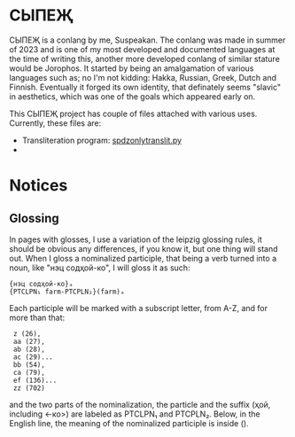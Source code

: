 # СЫПЕҖ

СЫПЕҖ is a conlang by me, Suspeakan. The conlang was made in summer of 2023 and is one of my most developed and documented languages at the time of writing this, another more developed conlang of similar stature would be Jorophos. It started by being an amalgamation of various languages such as; no I'm not kidding: Hakka, Russian, Greek, Dutch and Finnish. Eventually it forged its own identity, that definately seems "slavic" in aesthetics, which was one of the goals which appeared early on.

This СЫПЕҖ project has couple of files attached with various uses. Currently, these files are:

- Transliteration program: [spdzonlytranslit.py](https://github.com/Suspeakan/spdz/blob/d9d4347fe721d55ba2809e51b37356ffbb801f4e/spdzonlytranslit.py)
-

# Notices

## Glossing

In pages with glosses, I use a variation of the leipzig glossing rules, it should be obvious any differences, if you know it, but one thing will stand out. When I gloss a nominalized participle, that being a verb turned into a noun, like "нэц содҳой-ко", I will gloss it as such:

    {нэц содҳой-ко}ₐ
    {PTCLPN₁ farm-PTCPLN₂}(farm)ₐ

Each participle will be marked with a subscript letter, from A-Z, and for more than that:
     
     z (26), 
     aa (27),
     ab (28), 
     ac (29)...
     bb (54), 
     ca (79), 
     ef (136)...
     zz (702)

and the two parts of the nominalization, the particle and the suffix (ҳой, including <-ко>) are labeled as PTCLPN₁ and PTCPLN₂. Below, in the English line, the meaning of the nominalized participle is inside ().